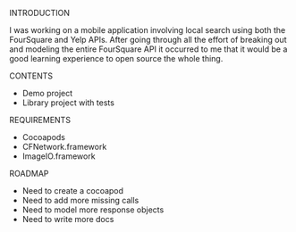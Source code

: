 INTRODUCTION

I was working on a mobile application involving local search using both the FourSquare and Yelp APIs. After going through all the effort
of breaking out and modeling the entire FourSquare API it occurred to me that it would be a good learning experience to open source the whole thing. 

CONTENTS

- Demo project
- Library project with tests

REQUIREMENTS

- Cocoapods
- CFNetwork.framework
- ImageIO.framework

ROADMAP

- Need to create a cocoapod
- Need to add more missing calls
- Need to model more response objects
- Need to write more docs
